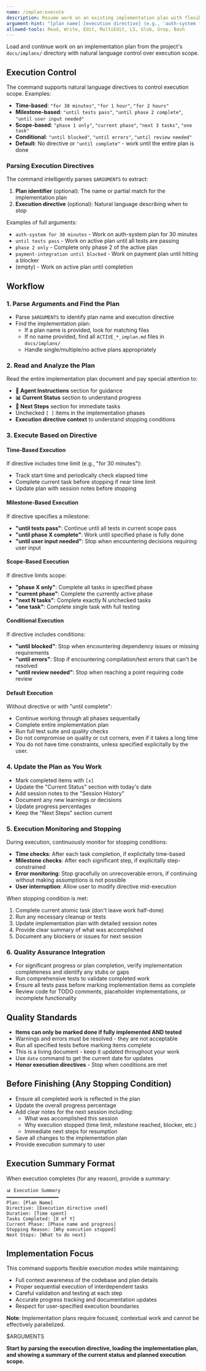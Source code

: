 ```yaml
---
name: /implan:execute
description: Resume work on an existing implementation plan with flexible execution control
argument-hint: "[plan name] [execution directive] (e.g., 'auth-system for 30 minutes', 'until tests pass', 'phase 2 only')"
allowed-tools: Read, Write, Edit, MultiEdit, LS, Glob, Grep, Bash
---
```

<!-- OPTIMIZATION_TIMESTAMP: 2025-08-26 21:23:43 -->

Load and continue work on an implementation plan from the project's `docs/implans/` directory with natural language control over execution scope.

## Execution Control

The command supports natural language directives to control execution scope. Examples:
- **Time-based**: `"for 30 minutes"`, `"for 1 hour"`, `"for 2 hours"`
- **Milestone-based**: `"until tests pass"`, `"until phase 2 complete"`, `"until user input needed"`
- **Scope-based**: `"phase 1 only"`, `"current phase"`, `"next 3 tasks"`, `"one task"`
- **Conditional**: `"until blocked"`, `"until errors"`, `"until review needed"`
- **Default**: No directive or `"until complete"` - work until the entire plan is done

### Parsing Execution Directives
The command intelligently parses `$ARGUMENTS` to extract:
1. **Plan identifier** (optional): The name or partial match for the implementation plan
2. **Execution directive** (optional): Natural language describing when to stop

Examples of full arguments:
- `auth-system for 30 minutes` - Work on auth-system plan for 30 minutes
- `until tests pass` - Work on active plan until all tests are passing
- `phase 2 only` - Complete only phase 2 of the active plan
- `payment-integration until blocked` - Work on payment plan until hitting a blocker
- (empty) - Work on active plan until completion

## Workflow

### 1. Parse Arguments and Find the Plan
- Parse `$ARGUMENTS` to identify plan name and execution directive
- Find the implementation plan:
  - If a plan name is provided, look for matching files
  - If no name provided, find all `ACTIVE_*_implan.md` files in `docs/implans/`
  - Handle single/multiple/no active plans appropriately

### 2. Read and Analyze the Plan
Read the entire implementation plan document and pay special attention to:
- **🤖 Agent Instructions** section for guidance
- **📊 Current Status** section to understand progress
- **🎯 Next Steps** section for immediate tasks
- Unchecked `[ ]` items in the implementation phases
- **Execution directive context** to understand stopping conditions

### 3. Execute Based on Directive

#### Time-Based Execution
If directive includes time limit (e.g., "for 30 minutes"):
- Track start time and periodically check elapsed time
- Complete current task before stopping if near time limit
- Update plan with session notes before stopping

#### Milestone-Based Execution
If directive specifies a milestone:
- **"until tests pass"**: Continue until all tests in current scope pass
- **"until phase X complete"**: Work until specified phase is fully done
- **"until user input needed"**: Stop when encountering decisions requiring user input

#### Scope-Based Execution
If directive limits scope:
- **"phase X only"**: Complete all tasks in specified phase
- **"current phase"**: Complete the currently active phase
- **"next N tasks"**: Complete exactly N unchecked tasks
- **"one task"**: Complete single task with full testing

#### Conditional Execution
If directive includes conditions:
- **"until blocked"**: Stop when encountering dependency issues or missing requirements
- **"until errors"**: Stop if encountering compilation/test errors that can't be resolved
- **"until review needed"**: Stop when reaching a point requiring code review

#### Default Execution
Without directive or with "until complete":
- Continue working through all phases sequentially
- Complete entire implementation plan
- Run full test suite and quality checks
- Do not compromise on quality or cut corners, even if it takes a long time
- You do not have time constraints, unless specified explicitally by the user. 

### 4. Update the Plan as You Work
- Mark completed items with `[x]`
- Update the "Current Status" section with today's date
- Add session notes to the "Session History"
- Document any new learnings or decisions
- Update progress percentages
- Keep the "Next Steps" section current

### 5. Execution Monitoring and Stopping

During execution, continuously monitor for stopping conditions:
- **Time checks**: After each task completion, if explicitally time-based
- **Milestone checks**: After each significant step, if explicitally step-constrained
- **Error monitoring**: Stop gracefully on unrecoverable errors, if continuing without making assumptions is not possible
- **User interruption**: Allow user to modify directive mid-execution

When stopping condition is met:
1. Complete current atomic task (don't leave work half-done)
2. Run any necessary cleanup or tests
3. Update implementation plan with detailed session notes
4. Provide clear summary of what was accomplished
5. Document any blockers or issues for next session

### 6. Quality Assurance Integration
- For significant progress or plan completion, verify implementation completeness and identify any stubs or gaps
- Run comprehensive tests to validate completed work
- Ensure all tests pass before marking implementation items as complete
- Review code for TODO comments, placeholder implementations, or incomplete functionality

## Quality Standards

- **Items can only be marked done if fully implemented AND tested**
- Warnings and errors must be resolved - they are not acceptable
- Run all specified tests before marking items complete
- This is a living document - keep it updated throughout your work
- Use `date` command to get the current date for updates
- **Honor execution directives** - Stop when conditions are met

## Before Finishing (Any Stopping Condition)
- Ensure all completed work is reflected in the plan
- Update the overall progress percentage
- Add clear notes for the next session including:
  - What was accomplished this session
  - Why execution stopped (time limit, milestone reached, blocker, etc.)
  - Immediate next steps for resumption
- Save all changes to the implementation plan
- Provide execution summary to user

## Execution Summary Format

When execution completes (for any reason), provide a summary:
```
📊 Execution Summary
━━━━━━━━━━━━━━━━━━━
Plan: [Plan Name]
Directive: [Execution directive used]
Duration: [Time spent]
Tasks Completed: [X of Y]
Current Phase: [Phase name and progress]
Stopping Reason: [Why execution stopped]
Next Steps: [What to do next]
```

## Implementation Focus

This command supports flexible execution modes while maintaining:
- Full context awareness of the codebase and plan details
- Proper sequential execution of interdependent tasks
- Careful validation and testing at each step
- Accurate progress tracking and documentation updates
- Respect for user-specified execution boundaries

**Note**: Implementation plans require focused, contextual work and cannot be effectively parallelized.

$ARGUMENTS

**Start by parsing the execution directive, loading the implementation plan, and showing a summary of the current status and planned execution scope.**